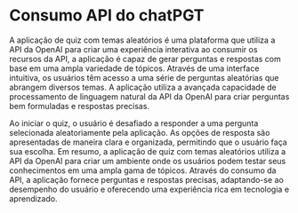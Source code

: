 # **Consumo API do chatPGT**

A aplicação de quiz com temas aleatórios é uma plataforma que utiliza a API da OpenAI para criar uma experiência interativa ao consumir os recursos da API, a aplicação é capaz de gerar perguntas e respostas com base em uma ampla variedade de tópicos.
Através de uma interface intuitiva, os usuários têm acesso a uma série de perguntas aleatórias que abrangem diversos temas. A aplicação utiliza a avançada capacidade de processamento de linguagem natural da API da OpenAI para criar perguntas bem formuladas e respostas precisas.

Ao iniciar o quiz, o usuário é desafiado a responder a uma pergunta selecionada aleatoriamente pela aplicação. As opções de resposta são apresentadas de maneira clara e organizada, permitindo que o usuário faça sua escolha.
Em resumo, a aplicação de quiz com temas aleatórios utiliza a API da OpenAI para criar um ambiente onde os usuários podem testar seus conhecimentos em uma ampla gama de tópicos. Através do consumo da API, a aplicação fornece perguntas e respostas precisas, adaptando-se ao desempenho do usuário e oferecendo uma experiência rica em tecnologia e aprendizado.
